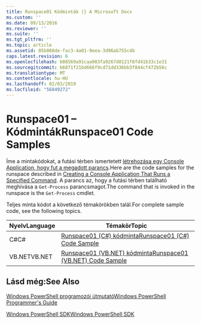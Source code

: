 ```yaml
---
title: Runspace01 Kódminták |} A Microsoft Docs
ms.custom: ''
ms.date: 09/13/2016
ms.reviewer: ''
ms.suite: ''
ms.tgt_pltfrm: ''
ms.topic: article
ms.assetid: 05b088de-fac3-4a01-9eea-3d96ab755c4b
caps.latest.revision: 6
ms.openlocfilehash: b08569a91caa903fa9267d0121f8fd41b33c1e31
ms.sourcegitcommit: b6871f21bd666f9cd71dd336bb3f844cf472b56c
ms.translationtype: MT
ms.contentlocale: hu-HU
ms.lasthandoff: 02/03/2019
ms.locfileid: "56849272"
---
```

# <a name="runspace01-code-samples"></a><span data-ttu-id="5885d-102">Runspace01 – Kódminták</span><span class="sxs-lookup"><span data-stu-id="5885d-102">Runspace01 Code Samples</span></span>

<span data-ttu-id="5885d-103">Íme a mintakódokat, a futási térben ismertetett [létrehozása egy Console Application, hogy fut a megadott parancs](http://msdn.microsoft.com/en-us/793a6570-a072-4799-840b-172f28ce620e).</span><span class="sxs-lookup"><span data-stu-id="5885d-103">Here are the code samples for the runspace described in [Creating a Console Application That Runs a Specified Command](http://msdn.microsoft.com/en-us/793a6570-a072-4799-840b-172f28ce620e).</span></span> <span data-ttu-id="5885d-104">A parancs az, hogy a futási térben található meghívása a `Get-Process` parancsmagot.</span><span class="sxs-lookup"><span data-stu-id="5885d-104">The command that is invoked in the runspace is the `Get-Process` cmdlet.</span></span>

<span data-ttu-id="5885d-105">Teljes minta kódot a következő témakörökben talál.</span><span class="sxs-lookup"><span data-stu-id="5885d-105">For complete sample code, see the following topics.</span></span>

|<span data-ttu-id="5885d-106">Nyelv</span><span class="sxs-lookup"><span data-stu-id="5885d-106">Language</span></span>|<span data-ttu-id="5885d-107">Témakör</span><span class="sxs-lookup"><span data-stu-id="5885d-107">Topic</span></span>|
|--------------|-----------|
|<span data-ttu-id="5885d-108">C#</span><span class="sxs-lookup"><span data-stu-id="5885d-108">C#</span></span>|[<span data-ttu-id="5885d-109">Runspace01 (C#) kódminta</span><span class="sxs-lookup"><span data-stu-id="5885d-109">Runspace01 (C#) Code Sample</span></span>](./runspace01-csharp-code-sample.md)|
|<span data-ttu-id="5885d-110">VB.NET</span><span class="sxs-lookup"><span data-stu-id="5885d-110">VB.NET</span></span>|[<span data-ttu-id="5885d-111">Runspace01 (VB.NET) kódminta</span><span class="sxs-lookup"><span data-stu-id="5885d-111">Runspace01 (VB.NET) Code Sample</span></span>](./runspace01-vb-net-code-sample.md)|

## <a name="see-also"></a><span data-ttu-id="5885d-112">Lásd még:</span><span class="sxs-lookup"><span data-stu-id="5885d-112">See Also</span></span>

[<span data-ttu-id="5885d-113">Windows PowerShell programozói útmutató</span><span class="sxs-lookup"><span data-stu-id="5885d-113">Windows PowerShell Programmer's Guide</span></span>](./windows-powershell-programmer-s-guide.md)

[<span data-ttu-id="5885d-114">Windows PowerShell SDK</span><span class="sxs-lookup"><span data-stu-id="5885d-114">Windows PowerShell SDK</span></span>](../windows-powershell-reference.md)